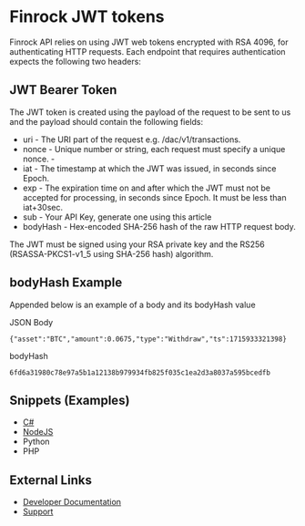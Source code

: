 # Finrock JWT tokens 
Finrock API relies on using JWT web tokens encrypted with RSA 4096, for authenticating HTTP requests. Each endpoint that requires authentication expects the following two headers:

## JWT Bearer Token
The JWT token is created using the payload of the request to be sent to us and the payload should contain the following fields:

- uri - The URI part of the request e.g. /dac/v1/transactions.
- nonce - Unique number or string, each request must specify a unique nonce. - 
- iat - The timestamp at which the JWT was issued, in seconds since Epoch.
- exp - The expiration time on and after which the JWT must not be accepted for processing, in seconds since Epoch. It must be less than iat+30sec.
- sub - Your API Key, generate one using this article
- bodyHash - Hex-encoded SHA-256 hash of the raw HTTP request body.

The JWT must be signed using your RSA private key and the RS256 (RSASSA-PKCS1-v1_5 using SHA-256 hash) algorithm. 

## bodyHash Example
Appended below is an example of a body and its bodyHash value

JSON Body
```
{"asset":"BTC","amount":0.0675,"type":"Withdraw","ts":1715933321398}
```

bodyHash
```
6fd6a31980c78e97a5b1a12138b979934fb825f035c1ea2d3a8037a595bcedfb
```

## Snippets (Examples)
- [C#](csharp.cs)
- [NodeJS](node.js)
- Python
- PHP

## External Links
- [Developer Documentation](https://finrock.readme.io/)
- [Support](https://help.finrock.io)
